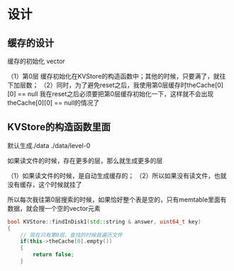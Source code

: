 # 设计

## 缓存的设计

缓存的初始化
vector<vector>

（1）第0层 缓存初始化在KVStore的构造函数中；其他的时候，只要满了，就往下加层数；
（2）同时，为了避免reset之后，我使用第0层缓存时theCache[0][0] == null
    我在reset之后必须要把第0层缓存初始化一下，这样就不会出现theCache[0][0] == null的情况了

## KVStore的构造函数里面

默认生成./data
./data/level-0

如果读文件的时候，存在更多的层，那么就生成更多的层

（1）如果读文件的时候，是自动生成缓存的；
（2）所以如果没有读文件，也就没有缓存，这个时候就挂了

所以每次我往第0层搜索的时候，如果恰好整个表是空的，只有memtable里面有数据，就会搜一个空的vector元素

```cpp
bool KVStore::findInDisk1(std::string & answer, uint64_t key)
{
    // 现在只有第0层，查找的时候就遍历文件
    if(this->theCache[0].empty())
    {
        return false;
    }
```

